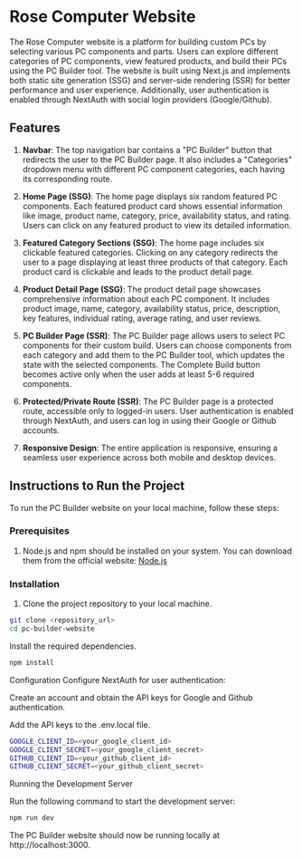 # Rose Computer Website 

The Rose Computer website is a platform for building custom PCs by selecting various PC components and parts. Users can explore different categories of PC components, view featured products, and build their PCs using the PC Builder tool. The website is built using Next.js and implements both static site generation (SSG) and server-side rendering (SSR) for better performance and user experience. Additionally, user authentication is enabled through NextAuth with social login providers (Google/Github).

## Features

1. **Navbar**: The top navigation bar contains a "PC Builder" button that redirects the user to the PC Builder page. It also includes a "Categories" dropdown menu with different PC component categories, each having its corresponding route.

2. **Home Page (SSG)**: The home page displays six random featured PC components. Each featured product card shows essential information like image, product name, category, price, availability status, and rating. Users can click on any featured product to view its detailed information.

3. **Featured Category Sections (SSG)**: The home page includes six clickable featured categories. Clicking on any category redirects the user to a page displaying at least three products of that category. Each product card is clickable and leads to the product detail page.

4. **Product Detail Page (SSG)**: The product detail page showcases comprehensive information about each PC component. It includes product image, name, category, availability status, price, description, key features, individual rating, average rating, and user reviews.

5. **PC Builder Page (SSR)**: The PC Builder page allows users to select PC components for their custom build. Users can choose components from each category and add them to the PC Builder tool, which updates the state with the selected components. The Complete Build button becomes active only when the user adds at least 5-6 required components.

6. **Protected/Private Route (SSR)**: The PC Builder page is a protected route, accessible only to logged-in users. User authentication is enabled through NextAuth, and users can log in using their Google or Github accounts.

7. **Responsive Design**: The entire application is responsive, ensuring a seamless user experience across both mobile and desktop devices.

## Instructions to Run the Project

To run the PC Builder website on your local machine, follow these steps:

### Prerequisites

1. Node.js and npm should be installed on your system. You can download them from the official website: [Node.js](https://nodejs.org/)

### Installation

1. Clone the project repository to your local machine.

```bash
git clone <repository_url>
cd pc-builder-website
```

Install the required dependencies.
```bash
npm install
```

Configuration
Configure NextAuth for user authentication:


Create an account and obtain the API keys for Google and Github authentication.

Add the API keys to the .env.local file.

```bash
GOOGLE_CLIENT_ID=<your_google_client_id>
GOOGLE_CLIENT_SECRET=<your_google_client_secret>
GITHUB_CLIENT_ID=<your_github_client_id>
GITHUB_CLIENT_SECRET=<your_github_client_secret>
```
Running the Development Server

Run the following command to start the development server:

```bash
npm run dev
```
The PC Builder website should now be running locally at http://localhost:3000.
